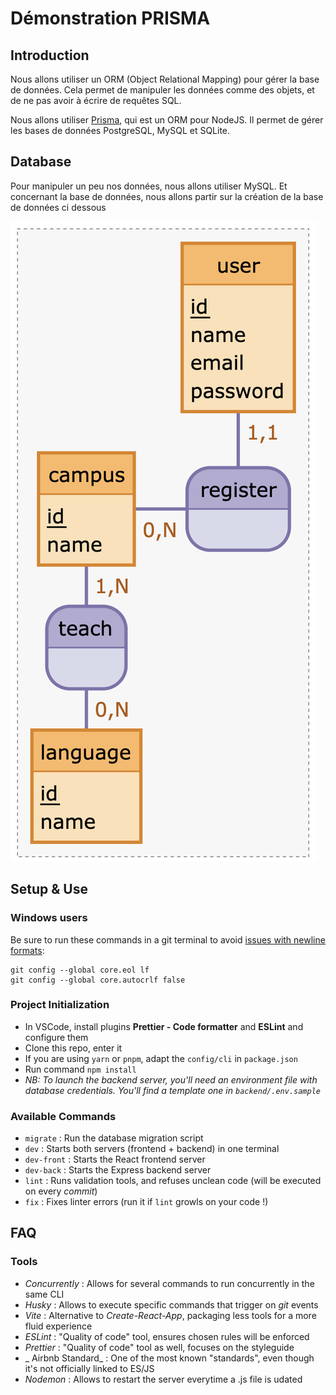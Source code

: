 # Démonstration PRISMA

## Introduction

Nous allons utiliser un ORM (Object Relational Mapping) pour gérer la base de données. Cela permet de manipuler les données comme des objets, et de ne pas avoir à écrire de requêtes SQL.

Nous allons utiliser [Prisma](https://www.prisma.io/), qui est un ORM pour NodeJS. Il permet de gérer les bases de données PostgreSQL, MySQL et SQLite.

## Database

Pour manipuler un peu nos données, nous allons utiliser MySQL. Et concernant la base de données, nous allons partir sur la création de la base de données ci dessous

![Database](./_docs/mcd.png)

## Setup & Use

### Windows users

Be sure to run these commands in a git terminal to avoid [issues with newline formats](https://en.wikipedia.org/wiki/Newline#Issues_with_different_newline_formats):

```
git config --global core.eol lf
git config --global core.autocrlf false
```

### Project Initialization

-   In VSCode, install plugins **Prettier - Code formatter** and **ESLint** and configure them
-   Clone this repo, enter it
-   If you are using `yarn` or `pnpm`, adapt the `config/cli` in `package.json`
-   Run command `npm install`
-   _NB: To launch the backend server, you'll need an environment file with database credentials. You'll find a template one in `backend/.env.sample`_

### Available Commands

-   `migrate` : Run the database migration script
-   `dev` : Starts both servers (frontend + backend) in one terminal
-   `dev-front` : Starts the React frontend server
-   `dev-back` : Starts the Express backend server
-   `lint` : Runs validation tools, and refuses unclean code (will be executed on every _commit_)
-   `fix` : Fixes linter errors (run it if `lint` growls on your code !)

## FAQ

### Tools

-   _Concurrently_ : Allows for several commands to run concurrently in the same CLI
-   _Husky_ : Allows to execute specific commands that trigger on _git_ events
-   _Vite_ : Alternative to _Create-React-App_, packaging less tools for a more fluid experience
-   _ESLint_ : "Quality of code" tool, ensures chosen rules will be enforced
-   _Prettier_ : "Quality of code" tool as well, focuses on the styleguide
-   _ Airbnb Standard_ : One of the most known "standards", even though it's not officially linked to ES/JS
-   _Nodemon_ : Allows to restart the server everytime a .js file is udated
